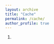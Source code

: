 ```yaml
---
layout: archive
title: "Cache"
permalink: /cache/
author_profile: true
---
```


<ol>
   <li></li>
</ol>
